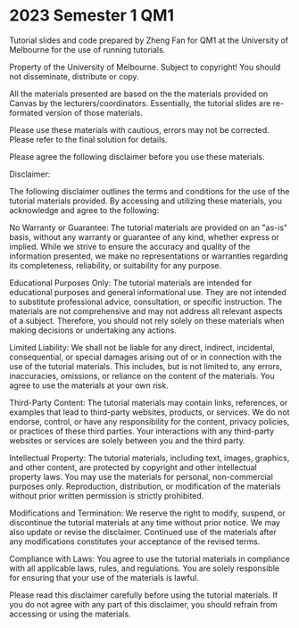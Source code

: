 # 2023 Semester 1 QM1

Tutorial slides and code prepared by Zheng Fan for QM1 at the University of Melbourne for the use of running tutorials.

Property of the University of Melbourne. Subject to copyright! You should not disseminate, distribute or copy.

All the materials presented are based on the the materials provided on Canvas by the lecturers/coordinators. Essentially, the tutorial slides are re-formated version of those materials.

Please use these materials with cautious, errors may not be corrected. Please refer to the final solution for details.

Please agree the following disclaimer before you use these materials. 


Disclaimer:

The following disclaimer outlines the terms and conditions for the use of the tutorial materials provided. By accessing and utilizing these materials, you acknowledge and agree to the following:

No Warranty or Guarantee: The tutorial materials are provided on an "as-is" basis, without any warranty or guarantee of any kind, whether express or implied. While we strive to ensure the accuracy and quality of the information presented, we make no representations or warranties regarding its completeness, reliability, or suitability for any purpose.

Educational Purposes Only: The tutorial materials are intended for educational purposes and general informational use. They are not intended to substitute professional advice, consultation, or specific instruction. The materials are not comprehensive and may not address all relevant aspects of a subject. Therefore, you should not rely solely on these materials when making decisions or undertaking any actions.

Limited Liability: We shall not be liable for any direct, indirect, incidental, consequential, or special damages arising out of or in connection with the use of the tutorial materials. This includes, but is not limited to, any errors, inaccuracies, omissions, or reliance on the content of the materials. You agree to use the materials at your own risk.

Third-Party Content: The tutorial materials may contain links, references, or examples that lead to third-party websites, products, or services. We do not endorse, control, or have any responsibility for the content, privacy policies, or practices of these third parties. Your interactions with any third-party websites or services are solely between you and the third party.

Intellectual Property: The tutorial materials, including text, images, graphics, and other content, are protected by copyright and other intellectual property laws. You may use the materials for personal, non-commercial purposes only. Reproduction, distribution, or modification of the materials without prior written permission is strictly prohibited.

Modifications and Termination: We reserve the right to modify, suspend, or discontinue the tutorial materials at any time without prior notice. We may also update or revise the disclaimer. Continued use of the materials after any modifications constitutes your acceptance of the revised terms.

Compliance with Laws: You agree to use the tutorial materials in compliance with all applicable laws, rules, and regulations. You are solely responsible for ensuring that your use of the materials is lawful.

Please read this disclaimer carefully before using the tutorial materials. If you do not agree with any part of this disclaimer, you should refrain from accessing or using the materials.
